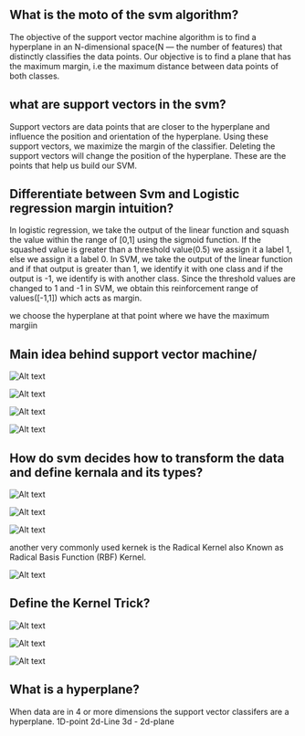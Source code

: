 ## What is the moto of the svm algorithm?

The objective of the support vector machine algorithm is to find a hyperplane in an N-dimensional space(N — the number of features) that distinctly classifies the data points. Our objective is to find a plane that has the maximum margin, i.e the maximum distance between data points of both classes.

## what are support vectors in the svm?
Support vectors are data points that are closer to the hyperplane and influence the position and orientation of the hyperplane. Using these support vectors, we maximize the margin of the classifier. Deleting the support vectors will change the position of the hyperplane. These are the points that help us build our SVM.


## Differentiate between Svm and Logistic regression margin intuition?

In logistic regression, we take the output of the linear function and squash the value within the range of [0,1] using the sigmoid function. If the squashed value is greater than a threshold value(0.5) we assign it a label 1, else we assign it a label 0. In SVM, we take the output of the linear function and if that output is greater than 1, we identify it with one class and if the output is -1, we identify is with another class. Since the threshold values are changed to 1 and -1 in SVM, we obtain this reinforcement range of values([-1,1]) which acts as margin.

we choose the hyperplane at that point where we have the maximum margiin

## Main idea behind support vector machine/

![Alt text](image-1.png)


![Alt text](image-2.png)

![Alt text](image-3.png)

![Alt text](image-4.png)



## How do svm decides how to transform the data and define kernala and its types?

![Alt text](image-5.png)


![Alt text](image-6.png)

![Alt text](image-7.png)

another very commonly used kernek is the Radical Kernel also Known as Radical Basis Function (RBF) Kernel.


![Alt text](image-8.png)

## Define the Kernel Trick?


![Alt text](image-9.png)

![Alt text](image-10.png)

![Alt text](image-11.png)


## What is  a hyperplane?
 When data are in 4 or more dimensions the support vector classifers are a hyperplane.
 1D-point
 2d-Line
 3d -   2d-plane 